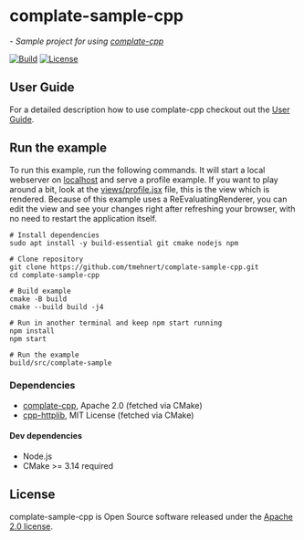 # complate-sample-cpp

*- Sample project for using [complate-cpp](https://github.com/tmehnert/complate-cpp)*

[![Build](https://github.com/tmehnert/complate-sample-cpp/actions/workflows/build.yml/badge.svg)](https://github.com/tmehnert/complate-sample-cpp/actions/workflows/build.yml)
[![License](https://img.shields.io/badge/License-Apache%202.0-blue.svg)](LICENSE)

## User Guide

For a detailed description how to use complate-cpp checkout out
the [User Guide](https://github.com/tmehnert/complate-cpp/blob/main/USER_GUIDE.md).

## Run the example

To run this example, run the following commands. It will start a local webserver on [localhost](http://localhost:8080/)
and serve a profile example. If you want to play around a bit, look at the [views/profile.jsx](views/profile.jsx)
file, this is the view which is rendered. Because of this example uses a ReEvaluatingRenderer, you can edit the view and
see your changes right after refreshing your browser, with no need to restart the application itself.

```shell
# Install dependencies
sudo apt install -y build-essential git cmake nodejs npm

# Clone repository
git clone https://github.com/tmehnert/complate-sample-cpp.git
cd complate-sample-cpp

# Build example
cmake -B build
cmake --build build -j4

# Run in another terminal and keep npm start running
npm install
npm start

# Run the example
build/src/complate-sample
```

### Dependencies

* [complate-cpp](https://github.com/tmehnert/complate-cpp), Apache 2.0 (fetched via CMake)
* [cpp-httplib](https://github.com/yhirose/cpp-httplib), MIT License (fetched via CMake)

#### Dev dependencies

* Node.js
* CMake >= 3.14 required

## License

complate-sample-cpp is Open Source software released under the [Apache 2.0 license](LICENSE).
